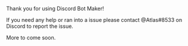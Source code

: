 Thank you for using Discord Bot Maker!

If you need any help or ran into a issue please contact @Atlas#8533 on Discord to report the issue.

More to come soon.
